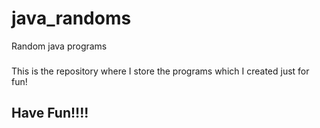 # java_randoms
Random java programs
###
###
This is the repository where I store the programs which I created just for fun!
## Have Fun!!!!
